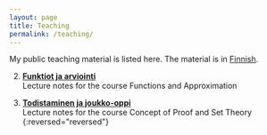 ```yaml
---
layout: page
title: Teaching
permalink: /teaching/
---
```


My public teaching material is listed here. The material is in [Finnish](https://en.wikipedia.org/wiki/Finnish_language).

2. **[Funktiot ja arviointi](/assets/pdfs/funktiot-arviointi.pdf)**\
    Lecture notes for the course Functions and Approximation

1. **[Todistaminen ja joukko-oppi](/assets/pdfs/todistaminen-joukko-oppi.pdf)**\
    Lecture notes for the course Concept of Proof and Set Theory
{:reversed="reversed"}